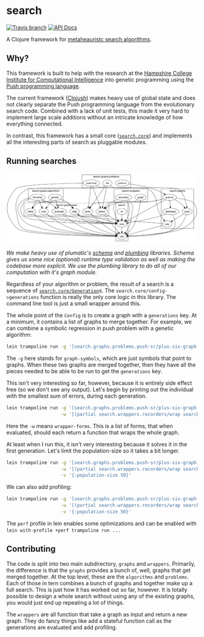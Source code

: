 # search

[![Travis branch](https://img.shields.io/travis/saulshanabrook/search-in-clojure/master.svg?style=flat-square)](https://travis-ci.org/saulshanabrook/search-in-clojure) [![API Docs](https://img.shields.io/badge/api%20docs-master-blue.svg?style=flat-square)](http://saulshanabrook.github.io/search-in-clojure/)


A Clojure framework for [metaheauristc search algorithms](https://en.wikipedia.org/wiki/Metaheuristic).

## Why?
This framework is built to help with the research at the
[Hampshire College Institute for Computational Intelligence](http://faculty.hampshire.edu/lspector/ici.html)
into genetic programming using the [Push programming language](http://faculty.hampshire.edu/lspector/push.html).

The current framework ([Clojush](https://github.com/lspector/Clojush)) makes
heavy use of global state and does not clearly separate the Push programming
language from the evolutionary search code. Combined with a lack of unit tests,
this made it very hard to implement large scale additions without an intricate
knowledge of how everything connected.

In contrast, this framework has a small core ([`search.core`](./src/search/core.clj))
and implements all the interesting parts of search as pluggable modules.

## Running searches
![ns graph](/docs/ns-hierarchy.png?raw=true)


*We make heavy use of plumatic's [schema](https://github.com/plumatic/schema/)
and [plumbing](https://github.com/plumatic/plumbing/) libraries. Schema gives
us some nice (optional) runtime type validation as well as making the codebase
more explicit. We use the plumbing library to do all of our computation with
it's graph module.*

Regardless of your algorithm or problem, the result of a search is a
sequence of [`search.core/Generation`](./src/search/core.clj)s. The
`search.core/config->generations` function is really the only core logic in
this library. The command line tool is just a small wrapper around this.

The whole point of the `Config` is to create a graph with a `generations` key.
At a minimum, it contains a list of graphs to merge together. For example,
we can combine a symbolic regression in push problem with a genetic algorithm:

```bash
lein trampoline run -g '[search.graphs.problems.push-sr/plus-six-graph search.graphs.algorithms.genetic/graph]'
```

The `-g` here stands for `graph-symbols`, which are just symbols that point
to graphs. When these two graphs are merged together, then they have all the
pieces needed to be able to be run to get the `generations` key.

This isn't very interesting so far, however, because it is entirely side effect
free (so we don't see any output). Let's begin by printing out the individual
with the smallest sum of errors, during each generation.

```bash
lein trampoline run -g '[search.graphs.problems.push-sr/plus-six-graph search.graphs.algorithms.genetic/graph]' \
                    -w '[(partial search.wrappers.recorders/wrap search.wrappers.recorders/smallest-ind)]'
```

Here the `-w` means `wrapper-forms`. This is a list of forms, that when evaluated,
should each return a function that wraps the whole graph.

At least when I run this, it isn't very interesting because it solves it in
the first generation. Let's limit the population-size so it takes a bit longer.

```bash
lein trampoline run -g '[search.graphs.problems.push-sr/plus-six-graph search.graphs.algorithms.genetic/graph]' \
                    -w '[(partial search.wrappers.recorders/wrap search.wrappers.recorders/smallest-ind)]' \
                    -v '{:population-size 50}'
```

We can also add profiling:

```bash
lein trampoline run -g '[search.graphs.problems.push-sr/plus-six-graph search.graphs.algorithms.genetic/graph]' \
                    -w '[(partial search.wrappers.recorders/wrap search.wrappers.recorders/smallest-ind) search.wrappers.graph/profile-fns-wrap search.wrappers.graph/print-profile-gen-wrap]' \
                    -v '{:population-size 50}'
```

The `perf` profile in lein enables some optimizations and can be enabled
with `lein with-profile +perf trampoline run ...`

## Contributing
The code is split into two main subdirectory, `graphs` and `wrappers`.
Primarily, the difference is that the `graphs` provides a bunch of, well, graphs
that get merged together. At the top level, these are the `algorithms` and
`problems`. Each of those in tern combines a bunch of graphs and together make
up a full search. This is just how it has worked out so far, however. It is
totally possible to design a whole search without using any of the existing
graphs, you would just end up repeating a lot of things.

The `wrappers` are all function that take a graph as input and return a new
graph. They do fancy things like add a stateful function call as the generations
are evaluated and add profiling.
